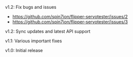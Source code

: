 v1.2:
Fix bugs and issues
  * https://github.com/spin7ion/flipper-servotester/issues/2
  * https://github.com/spin7ion/flipper-servotester/issues/3

v1.2:
Sync updates and latest API support

v1.1:
Various important fixes

v1.0:
Initial release
